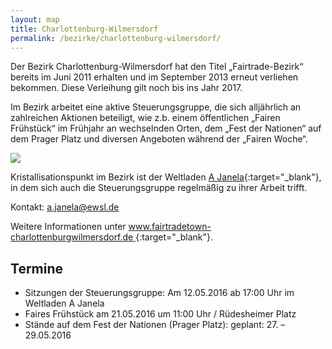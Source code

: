 ```yaml
---
layout: map
title: Charlottenburg-Wilmersdorf
permalink: /bezirke/charlottenburg-wilmersdorf/
---
```


Der Bezirk Charlottenburg-Wilmersdorf hat den Titel „Fairtrade-Bezirk“ bereits im Juni 2011 erhalten und im September 2013 erneut verliehen bekommen. Diese Verleihung gilt noch bis ins Jahr 2017.

Im Bezirk arbeitet eine aktive Steuerungsgruppe, die sich alljährlich an zahlreichen Aktionen beteiligt, wie z.b. einem öffentlichen „Fairen Frühstück“ im Frühjahr an wechselnden Orten, dem „Fest der Nationen“ auf dem Prager Platz und diversen Angeboten während der „Fairen Woche“.

![]({{site.baseurl}}/images/charlottenburg-wilmersdorf.jpg)


Kristallisationspunkt im Bezirk ist der Weltladen [A Janela](http://www.ajanela.de){:target="_blank"}, in dem sich auch die Steuerungsgruppe regelmäßig zu ihrer Arbeit trifft.

Kontakt: [a.janela@ewsl.de](mailto:a.janela@ewsl.de)

Weitere Informationen unter [www.fairtradetown-charlottenburgwilmersdorf.de ](http://www.fairtradetown-charlottenburgwilmersdorf.de ){:target="_blank"}.

## Termine
* Sitzungen der Steuerungsgruppe: Am 12.05.2016 ab 17:00 Uhr im Weltladen A Janela
* Faires Frühstück am 21.05.2016 um 11:00 Uhr / Rüdesheimer Platz
* Stände auf dem Fest der Nationen (Prager Platz): geplant: 27. – 29.05.2016
